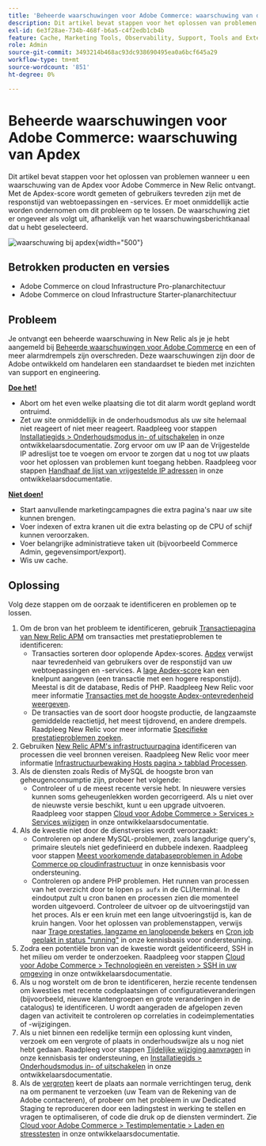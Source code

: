 ```yaml
---
title: 'Beheerde waarschuwingen voor Adobe Commerce: waarschuwing van de Apdex'
description: Dit artikel bevat stappen voor het oplossen van problemen wanneer u een waarschuwing van de Apdex voor Adobe Commerce in New Relic ontvangt. Met de Apdex-score wordt gemeten of gebruikers tevreden zijn met de responstijd van webtoepassingen en -services. Er moet onmiddellijk actie worden ondernomen om dit probleem op te lossen. De waarschuwing ziet er ongeveer als volgt uit, afhankelijk van het waarschuwingsberichtkanaal dat u hebt geselecteerd.
exl-id: 6e3f28ae-734b-468f-b6a5-c4f2edb1cb4b
feature: Cache, Marketing Tools, Observability, Support, Tools and External Services
role: Admin
source-git-commit: 3493214b468ac93dc938690495ea0a6bcf645a29
workflow-type: tm+mt
source-wordcount: '851'
ht-degree: 0%

---
```


# Beheerde waarschuwingen voor Adobe Commerce: waarschuwing van Apdex

Dit artikel bevat stappen voor het oplossen van problemen wanneer u een waarschuwing van de Apdex voor Adobe Commerce in New Relic ontvangt. Met de Apdex-score wordt gemeten of gebruikers tevreden zijn met de responstijd van webtoepassingen en -services. Er moet onmiddellijk actie worden ondernomen om dit probleem op te lossen. De waarschuwing ziet er ongeveer als volgt uit, afhankelijk van het waarschuwingsberichtkanaal dat u hebt geselecteerd.

![waarschuwing bij apdex](assets/apdex-warning-magento-managed.png){width="500"}

## Betrokken producten en versies

* Adobe Commerce on cloud Infrastructure Pro-planarchitectuur
* Adobe Commerce on cloud Infrastructure Starter-planarchitectuur

## Probleem

Je ontvangt een beheerde waarschuwing in New Relic als je je hebt aangemeld bij [Beheerde waarschuwingen voor Adobe Commerce](/help/support-tools/managed-alerts-for-adobe-commerce/managed-alerts-for-magento-commerce.md) en een of meer alarmdrempels zijn overschreden. Deze waarschuwingen zijn door de Adobe ontwikkeld om handelaren een standaardset te bieden met inzichten van support en engineering.

<u> **Doe het!** </u>

* Abort om het even welke plaatsing die tot dit alarm wordt gepland wordt ontruimd.
* Zet uw site onmiddellijk in de onderhoudsmodus als uw site helemaal niet reageert of niet meer reageert. Raadpleeg voor stappen  [Installatiegids > Onderhoudsmodus in- of uitschakelen](https://devdocs.magento.com/guides/v2.4/install-gde/install/cli/install-cli-subcommands-maint.html?itm_source=devdocs&amp;itm_medium=search_page&amp;itm_campaign=federated_search&amp;itm_term=mainten) in onze ontwikkelaarsdocumentatie. Zorg ervoor om uw IP aan de Vrijgestelde IP adreslijst toe te voegen om ervoor te zorgen dat u nog tot uw plaats voor het oplossen van problemen kunt toegang hebben. Raadpleeg voor stappen [Handhaaf de lijst van vrijgestelde IP adressen](https://devdocs.magento.com/guides/v2.4/install-gde/install/cli/install-cli-subcommands-maint.html?itm_source=devdocs&amp;itm_medium=search_page&amp;itm_campaign=federated_search&amp;itm_term=mainten#instgde-cli-maint-exempt) in onze ontwikkelaarsdocumentatie.

<u>**Niet doen!**</u>

* Start aanvullende marketingcampagnes die extra pagina&#39;s naar uw site kunnen brengen.
* Voer indexen of extra kranen uit die extra belasting op de CPU of schijf kunnen veroorzaken.
* Voer belangrijke administratieve taken uit (bijvoorbeeld Commerce Admin, gegevensimport/export).
* Wis uw cache.

## Oplossing

Volg deze stappen om de oorzaak te identificeren en problemen op te lossen.

1. Om de bron van het probleem te identificeren, gebruik [Transactiepagina van New Relic APM](https://docs.newrelic.com/docs/apm/applications-menu/monitoring/transactions-page-find-specific-performance-problems) om transacties met prestatieproblemen te identificeren:
   * Transacties sorteren door oplopende Apdex-scores. [Apdex](https://docs.newrelic.com/docs/apm/new-relic-apm/apdex/apdex-measure-user-satisfaction) verwijst naar tevredenheid van gebruikers over de responstijd van uw webtoepassingen en -services. A [lage Apdex-score](/help/support-tools/managed-alerts-for-adobe-commerce/managed-alerts-for-magento-commerce-apdex-warning-alert.md) kan een knelpunt aangeven (een transactie met een hogere responstijd). Meestal is dit de database, Redis of PHP. Raadpleeg New Relic voor meer informatie [Transacties met de hoogste Apdex-ontevredenheid weergeven](https://docs.newrelic.com/docs/apm/new-relic-apm/apdex/view-your-apdex-score#apdex-dissat).
   * De transacties van de soort door hoogste productie, de langzaamste gemiddelde reactietijd, het meest tijdrovend, en andere drempels. Raadpleeg New Relic voor meer informatie [Specifieke prestatieproblemen zoeken](https://docs.newrelic.com/docs/apm/applications-menu/monitoring/transactions-page-find-specific-performance-problems).
1. Gebruiken [New Relic APM&#39;s infrastructuurpagina](https://docs.newrelic.com/docs/infrastructure/infrastructure-ui-pages/infra-hosts-ui-page/) identificeren van processen die veel bronnen vereisen. Raadpleeg New Relic voor meer informatie [Infrastructuurbewaking Hosts pagina > tabblad Processen](https://docs.newrelic.com/docs/infrastructure/infrastructure-ui-pages/infra-hosts-ui-page/#processes).
1. Als de diensten zoals Redis of MySQL de hoogste bron van geheugenconsumptie zijn, probeer het volgende:
   * Controleer of u de meest recente versie hebt. In nieuwere versies kunnen soms geheugenlekken worden gecorrigeerd. Als u niet over de nieuwste versie beschikt, kunt u een upgrade uitvoeren. Raadpleeg voor stappen [Cloud voor Adobe Commerce > Services > Services wijzigen](https://experienceleague.adobe.com/docs/commerce-cloud-service/user-guide/configure/service/services-yaml.html) in onze ontwikkelaarsdocumentatie.
1. Als de kwestie niet door de dienstversies wordt veroorzaakt:
   * Controleren op andere MySQL-problemen, zoals langdurige query&#39;s, primaire sleutels niet gedefinieerd en dubbele indexen. Raadpleeg voor stappen [Meest voorkomende databaseproblemen in Adobe Commerce op cloudinfrastructuur](https://experienceleague.adobe.com/docs/commerce-operations/implementation-playbook/best-practices/maintenance/resolve-database-performance-issues.html) in onze kennisbasis voor ondersteuning.
   * Controleren op andere PHP problemen. Het runnen van processen van het overzicht door te lopen `ps aufx` in de CLI/terminal. In de eindoutput zult u cron banen en processen zien die momenteel worden uitgevoerd. Controleer de uitvoer op de uitvoeringstijd van het proces. Als er een kruin met een lange uitvoeringstijd is, kan de kruin hangen. Voor het oplossen van problemenstappen, verwijs naar [Trage prestaties, langzame en langlopende bekers](/help/troubleshooting/miscellaneous/slow-performance-slow-and-long-running-crons.md) en [Cron job geplakt in status &quot;running&quot;](/help/troubleshooting/miscellaneous/cron-job-is-stuck-in-running-status.md) in onze kennisbasis voor ondersteuning.
1. Zodra een potentiële bron van de kwestie wordt geïdentificeerd, SSH in het milieu om verder te onderzoeken. Raadpleeg voor stappen [Cloud voor Adobe Commerce > Technologieën en vereisten > SSH in uw omgeving](https://devdocs.magento.com/cloud/env/environments-ssh.html#ssh) in onze ontwikkelaarsdocumentatie.
1. Als u nog worstelt om de bron te identificeren, herzie recente tendensen om kwesties met recente codeplaatsingen of configuratieveranderingen (bijvoorbeeld, nieuwe klantengroepen en grote veranderingen in de catalogus) te identificeren. U wordt aangeraden de afgelopen zeven dagen van activiteit te controleren op correlaties in codeimplementaties of -wijzigingen.
1. Als u niet binnen een redelijke termijn een oplossing kunt vinden, verzoek om een vergrote of plaats in onderhoudswijze als u nog niet hebt gedaan. Raadpleeg voor stappen [Tijdelijke wijziging aanvragen](/help/how-to/general/how-to-request-temporary-magento-upsize.md) in onze kennisbasis ter ondersteuning, en [Installatiegids > Onderhoudsmodus in- of uitschakelen](https://devdocs.magento.com/guides/v2.4/install-gde/install/cli/install-cli-subcommands-maint.html?itm_source=devdocs&amp;itm_medium=search_page&amp;itm_campaign=federated_search&amp;itm_term=mainten) in onze ontwikkelaarsdocumentatie.
1. Als de [vergroten](/help/how-to/general/how-to-request-temporary-magento-upsize.md) keert de plaats aan normale verrichtingen terug, denk na om permanent te verzoeken (uw Team van de Rekening van de Adobe contacteren), of probeer om het probleem in uw Dedicated Staging te reproduceren door een ladingstest in werking te stellen en vragen te optimaliseren, of code die druk op de diensten vermindert. Zie [Cloud voor Adobe Commerce > Testimplementatie > Laden en stresstesten](https://devdocs.magento.com/cloud/live/stage-prod-test.html#loadtest) in onze ontwikkelaarsdocumentatie.
